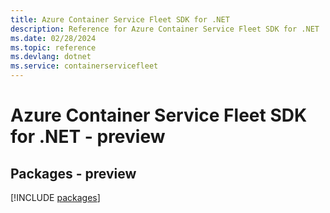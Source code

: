 ```yaml
---
title: Azure Container Service Fleet SDK for .NET
description: Reference for Azure Container Service Fleet SDK for .NET
ms.date: 02/28/2024
ms.topic: reference
ms.devlang: dotnet
ms.service: containerservicefleet
---
```

# Azure Container Service Fleet SDK for .NET - preview
## Packages - preview
[!INCLUDE [packages](container-service-fleet-index.md)]
